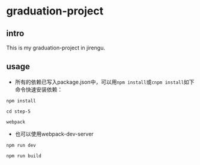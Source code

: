 # graduation-project
## intro
This is my graduation-project in jirengu.
## usage
* 所有的依赖已写入package.json中，可以用`npm install`或`cnpm install`如下命令快速安装依赖：
```
npm install
```
```
cd step-5
```
```
webpack
```
* 也可以使用webpack-dev-server
```
npm run dev
```
```
npm run build
```